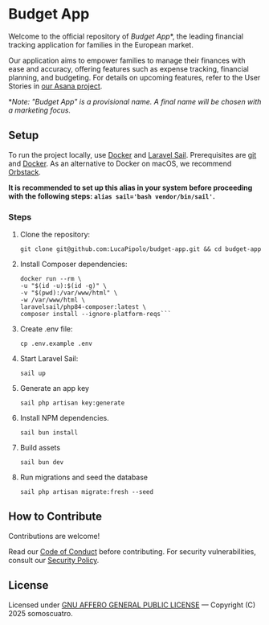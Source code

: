 # Budget App

Welcome to the official repository of _Budget App_\*, the leading financial
tracking application for families in the European market.

Our application aims to empower families to manage their finances with ease and
accuracy, offering features such as expense tracking, financial planning, and
budgeting. For details on upcoming features, refer to the User Stories in [our
Asana project](https://app.asana.com/0/1209628343151819/1209628343151834).

\*_Note: "Budget App" is a provisional name. A final name will be chosen with a
marketing focus._

## Setup

To run the project locally, use [Docker](https://www.docker.com/) and [Laravel
Sail](https://laravel.com/docs/12.x/sail). Prerequisites are
[git](https://git-scm.com/) and [Docker](https://www.docker.com/). As an alternative to Docker on macOS, we recommend
[Orbstack](https://orbstack.dev/).

**It is recommended to set up this alias in your system before proceeding with
the following steps: `alias sail='bash vendor/bin/sail'`.**

### Steps

1. Clone the repository:

    `git clone git@github.com:LucaPipolo/budget-app.git && cd budget-app`

2. Install Composer dependencies:

    ````shell
    docker run --rm \
    -u "$(id -u):$(id -g)" \
    -v "$(pwd):/var/www/html" \
    -w /var/www/html \
    laravelsail/php84-composer:latest \
    composer install --ignore-platform-reqs```
    ````

3. Create .env file:

    `cp .env.example .env`

4. Start Laravel Sail:

    `sail up`

5. Generate an app key

    `sail php artisan key:generate`

6. Install NPM dependencies.

    `sail bun install`

7. Build assets

    `sail bun dev`

8. Run migrations and seed the database

    `sail php artisan migrate:fresh --seed`

## How to Contribute

Contributions are welcome!

Read our [Code of Conduct](https://github.com/LucaPipolo/budget-app/blob/main/CODE_OF_CONDUCT.md) before contributing.
For security vulnerabilities, consult our [Security Policy](https://github.com/LucaPipolo/budget-app/blob/main/SECURITY.md).

## License

Licensed under [GNU AFFERO GENERAL PUBLIC LICENSE](https://github.com/LucaPipolo/budget-app/blob/main/LICENSE)
— Copyright (C) 2025 somoscuatro.
